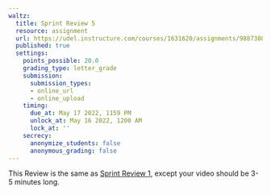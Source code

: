 ```yaml
---
waltz:
  title: Sprint Review 5
  resource: assignment
  url: https://udel.instructure.com/courses/1631620/assignments/9887380
  published: true
  settings:
    points_possible: 20.0
    grading_type: letter_grade
    submission:
      submission_types:
      - online_url
      - online_upload
    timing:
      due_at: May 17 2022, 1159 PM
      unlock_at: May 16 2022, 1200 AM
      lock_at: ''
    secrecy:
      anonymize_students: false
      anonymous_grading: false
---
```

This Review is the same as [Sprint Review 1](https://udel.instructure.com/courses/1631620/assignments/9887376 "Sprint Review 1"), except your video should be 3-5 minutes long.